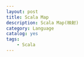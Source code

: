 ```yaml
---
layout: post
title: Scala Map
description: Scala Map(映射)
category: Language
catalog: yes
tags:
    - Scala
---
```

###
